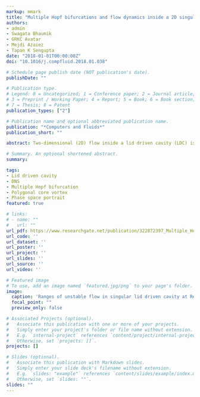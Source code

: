 ```yaml
---
markup: mmark
title: "Multiple Hopf bifurcations and flow dynamics inside a 2D singular lid driven cavity"
authors:
- admin
- Swagata Bhaumik
- GRKC Avatar
- Mejdi Azaiez
- Tapan K Sengupta
date: "2018-01-01T00:00:00Z"
doi: "10.1016/j.compfluid.2018.01.038"

# Schedule page publish date (NOT publication's date).
publishDate: ""

# Publication type.
# Legend: 0 = Uncategorized; 1 = Conference paper; 2 = Journal article;
# 3 = Preprint / Working Paper; 4 = Report; 5 = Book; 6 = Book section;
# 7 = Thesis; 8 = Patent
publication_types: ["2"]

# Publication name and optional abbreviated publication name.
publication: "*Computers and Fluids*"
publication_short: ""

abstract: Two-dimensional (2D) flow inside a lid driven cavity (LDC) is shown to display multi-modal behavior in a consistent manner following the first Hopf bifurcation with varying Reynolds numbers ($Re$), depending upon the chosen spatial and temporal discretization scheme. Direct numerical simulation (DNS) following impulsive start, is used to show spatio-temporal growth and its nonlinear saturation of disturbance growth. Despite the fact that researchers have produced different value of Reynolds number when first Hopf bifurcation occurs ($Re\_{cr1}$), DNS fundamentally differs from classical bifurcation studies involving global instability study of an equilibrium flow due to adopted nonlinear approach and not restricting the analysis to temporal instability only. The accuracy attribute of the DNS adopted here has been shown conclusively earlier via demonstration of a weak transient polygonal core vortex surrounded by relatively stronger gyrating vortices, which appear as a constellation after the disappearance of the transient, in Sengupta *et al.* (J. Comput. Phys., **228**, 3048- 3071 and 6150-6168 (2009)). Investigated LDC flow is characterized by multiple time scales at any $Re$, which are weak function of $Re$ in selective intervals, punctuated by multiple bifurcations. The present investigation achieves two primary goals. First, it proposes to reconcile that $Re\_{cr1}$ obtained by different numerical approaches can be shown to be in same range, provided the equilibrium flow obtained is of good quality, untainted by excessive diffusion. Secondly, we also show that for increasing $Re$ following the first Hopf bifurcation, the flow during the limit cycle suffers a secondary instability, thus, requiring computation of the flow field over a longer time period. The first goal is met by exciting the flow field with a pulsating vortex inside the LDC for a very high accuracy scheme, we are able to show the universal nature of the primary bifurcation for $Re$ in the range between 8020 and 8025. The flow at higher $Re$ displays significantly increased spectral peaks, including broad-band spectrum and the understanding of all these have been aided by phase space portraits.

# Summary. An optional shortened abstract.
summary:

tags:
- Lid driven cavity
- DNS
- Multiple Hopf bifurcation
- Polygonal core vortex
- Phase space portrait
featured: true

# links:
# - name: ""
#   url: ""
url_pdf: https://www.researchgate.net/publication/322872397_Multiple_Hopf_bifurcations_and_flow_dynamics_inside_a_2D_singular_lid_driven_cavity
url_code: ''
url_dataset: ''
url_poster: ''
url_project: ''
url_slides: ''
url_source: ''
url_video: ''

# Featured image
# To use, add an image named `featured.jpg/png` to your page's folder.
image:
  caption: 'Ranges of unstable flow in singular lid driven cavity at Re=8800'
  focal_point: ""
  preview_only: false

# Associated Projects (optional).
#   Associate this publication with one or more of your projects.
#   Simply enter your project's folder or file name without extension.
#   E.g. `internal-project` references `content/project/internal-project/index.md`.
#   Otherwise, set `projects: []`.
projects: []

# Slides (optional).
#   Associate this publication with Markdown slides.
#   Simply enter your slide deck's filename without extension.
#   E.g. `slides: "example"` references `content/slides/example/index.md`.
#   Otherwise, set `slides: ""`.
slides: ""
---
```


